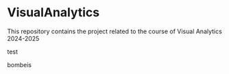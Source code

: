 # VisualAnalytics
This repository contains the project related to the course of Visual Analytics 2024-2025

test 


bombeis